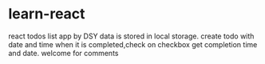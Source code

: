 # learn-react
react todos list app by DSY
data is stored in local storage.
create todo with date and time
when it is completed,check on checkbox get completion time and date.
welcome for comments


